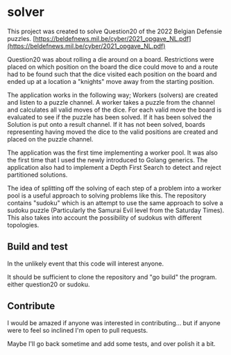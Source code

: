 # solver
This project was created to solve Question20 of the 2022 Belgian Defensie puzzles.
[https://beldefnews.mil.be/cyber/2021_opgave_NL.pdf](https://beldefnews.mil.be/cyber/2021_opgave_NL.pdf)

Question20 was about rolling a die around on a board. Restrictions were placed on which position on the board
the dice could move to and a route had to be found such that the dice visited each position on the board and
ended up at a location a "knights" move away from the starting position.

The application works in the following way; Workers (solvers) are created and listen to a puzzle channel.
A worker takes a puzzle from the channel and calculates all valid moves of the dice.
For each valid move the board is evaluated to see if the puzzle has been solved. If it has been solved
the Solution is put onto a result channel. If it has not been solved, boards representing having
moved the dice to the valid positions are created and placed on the puzzle channel.

The application was the first time implementing a worker pool. It was also the first time that I used the 
newly introduced to Golang generics. The application also had to implement a Depth First Search to detect
and reject partitioned solutions.

The idea of splitting off the solving of each step of a problem into a worker pool
is a useful approach to solving problems like this. The repository contains "sudoku" which is an attempt to
use the same approach to solve a sudoku puzzle (Particularly the Samurai Evil level from the Saturday Times).
This also takes into account the possibility of sudokus with different topologies.

## Build and test
In the unlikely event that this code will interest anyone.

It should be sufficient to clone the repository and "go build" the program. either question20 or sudoku.

## Contribute
I would be amazed if anyone was interested in contributing... but if anyone were to feel so inclined
I'm open to pull requests.

Maybe I'll go back sometime and add some tests, and over polish it a bit.



